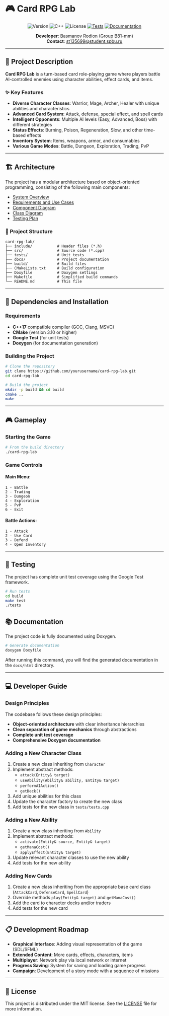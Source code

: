 # 🎮 Card RPG Lab

<div align="center">

![Version](https://img.shields.io/badge/version-1.0.0-blue)
![C++](https://img.shields.io/badge/C%2B%2B-17-blue)
![License](https://img.shields.io/badge/license-MIT-green)
[![Tests](https://img.shields.io/badge/tests-passing-brightgreen)]()
[![Documentation](https://img.shields.io/badge/docs-Doxygen-orange)]()

**Developer**: Basmanov Rodion (Group B81-mm)  
**Contact**: st135699@student.spbu.ru
</div>

---

## 📖 Project Description

**Card RPG Lab** is a turn-based card role-playing game where players battle AI-controlled enemies using character abilities, effect cards, and items.

### ✨ Key Features

- **Diverse Character Classes**: Warrior, Mage, Archer, Healer with unique abilities and characteristics
- **Advanced Card System**: Attack, defense, special effect, and spell cards
- **Intelligent Opponents**: Multiple AI levels (Easy, Advanced, Boss) with different strategies
- **Status Effects**: Burning, Poison, Regeneration, Slow, and other time-based effects
- **Inventory System**: Items, weapons, armor, and consumables
- **Various Game Modes**: Battle, Dungeon, Exploration, Trading, PvP

---

## 🏗️ Architecture

The project has a modular architecture based on object-oriented programming, consisting of the following main components:

- [System Overview](docs/system_overview.md)
- [Requirements and Use Cases](docs/requirements_use_cases.md)
- [Component Diagram](docs/component_diagram.md)
- [Class Diagram](docs/class_diagram.md)
- [Testing Plan](docs/testing_plan.md)

### 📂 Project Structure

```
card-rpg-lab/
├── include/           # Header files (*.h)
├── src/               # Source code (*.cpp)
├── tests/             # Unit tests
├── docs/              # Project documentation
├── build/             # Build files
├── CMakeLists.txt     # Build configuration
├── Doxyfile           # Doxygen settings
├── Makefile           # Simplified build commands
└── README.md          # This file
```

---

## 🔧 Dependencies and Installation

### Requirements

- **C++17** compatible compiler (GCC, Clang, MSVC)
- **CMake** (version 3.10 or higher)
- **Google Test** (for unit tests)
- **Doxygen** (for documentation generation)

### Building the Project

```bash
# Clone the repository
git clone https://github.com/yourusername/card-rpg-lab.git
cd card-rpg-lab

# Build the project
mkdir -p build && cd build
cmake ..
make
```

---

## 🎮 Gameplay

### Starting the Game

```bash
# From the build directory
./card-rpg-lab
```

### Game Controls

#### Main Menu:
```
1 - Battle
2 - Trading
3 - Dungeon
4 - Exploration
5 - PvP
6 - Exit
```

#### Battle Actions:
```
1 - Attack
2 - Use Card
3 - Defend
4 - Open Inventory
```

---

## 🧪 Testing

The project has complete unit test coverage using the Google Test framework.

```bash
# Run tests
cd build
make test
./tests
```

## 📚 Documentation

The project code is fully documented using Doxygen.

```bash
# Generate documentation
doxygen Doxyfile
```

After running this command, you will find the generated documentation in the `docs/html` directory.

---

## 💻 Developer Guide

### Design Principles

The codebase follows these design principles:
- **Object-oriented architecture** with clear inheritance hierarchies
- **Clean separation of game mechanics** through abstractions
- **Complete unit test coverage**
- **Comprehensive Doxygen documentation**

### Adding a New Character Class

1. Create a new class inheriting from `Character`
2. Implement abstract methods:
   - `attack(Entity& target)`
   - `useAbility(Ability& ability, Entity& target)`
   - `performAIAction()`
   - `getDeck()`
3. Add unique abilities for this class
4. Update the character factory to create the new class
5. Add tests for the new class in `tests/tests.cpp`

### Adding a New Ability

1. Create a new class inheriting from `Ability`
2. Implement abstract methods:
   - `activate(Entity& source, Entity& target)`
   - `getManaCost()`
   - `applyEffect(Entity& target)`
3. Update relevant character classes to use the new ability
4. Add tests for the new ability

### Adding New Cards

1. Create a new class inheriting from the appropriate base card class (`AttackCard`, `DefenseCard`, `SpellCard`)
2. Override methods `play(Entity& target)` and `getManaCost()`
3. Add the card to character decks and/or traders
4. Add tests for the new card

---

## 📋 Development Roadmap

- **Graphical Interface**: Adding visual representation of the game (SDL/SFML)
- **Extended Content**: More cards, effects, characters, items
- **Multiplayer**: Network play via local network or internet
- **Progress Saving**: System for saving and loading game progress
- **Campaign**: Development of a story mode with a sequence of missions

---

## 📄 License

This project is distributed under the MIT license. See the [LICENSE](LICENSE) file for more information.